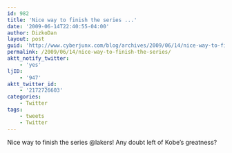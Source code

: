 ```yaml
---
id: 982
title: 'Nice way to finish the series ...'
date: '2009-06-14T22:40:55-04:00'
author: DizkoDan
layout: post
guid: 'http://www.cyberjunx.com/blog/archives/2009/06/14/nice-way-to-finish-the-series/'
permalink: /2009/06/14/nice-way-to-finish-the-series/
aktt_notify_twitter:
    - 'yes'
ljID:
    - '947'
aktt_twitter_id:
    - '2172726603'
categories:
    - Twitter
tags:
    - tweets
    - Twitter
---
```


Nice way to finish the series @lakers! Any doubt left of Kobe’s greatness?